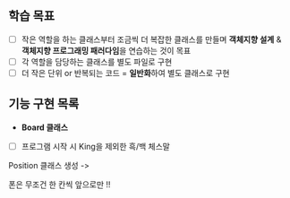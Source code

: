 ## 학습 목표
* [ ] 작은 역할을 하는 클래스부터 조금씩 더 복잡한 클래스를 만들며 **객체지향 설계** & **객체지향 프로그래밍 패러다임**을 연습하는 것이 목표
* [ ] 각 역할을 담당하는 클래스를 별도 파일로 구현
* [ ] 더 작은 단위 or 반복되는 코드 = **일반화**하여 별도 클래스로 구현

## 기능 구현 목록
* **Board 클래스**
* [ ] 프로그램 시작 시 King을 제외한 흑/백 체스말

Position 클래스 생성 ->

폰은 무조건 한 칸씩 앞으로만 !!
